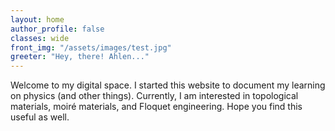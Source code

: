 ```yaml
---
layout: home
author_profile: false
classes: wide
front_img: "/assets/images/test.jpg"
greeter: "Hey, there! Ahlen..."
---
```


Welcome to my digital space. I started this website to document my learning on physics (and other things). Currently, I am interested in topological materials, moiré materials, and Floquet engineering. Hope you find this useful as well.


